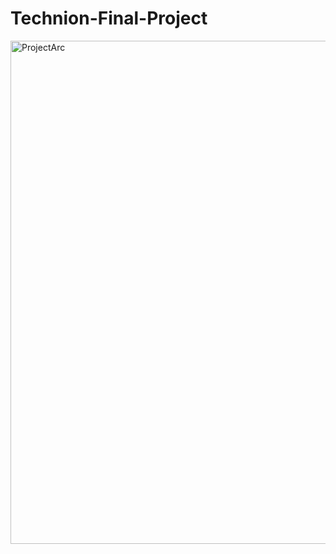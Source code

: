 # Technion-Final-Project

<img width="805" alt="ProjectArc" src="https://github.com/user-attachments/assets/433217c5-aaf9-4baa-8262-2aebba78a2f0" />

